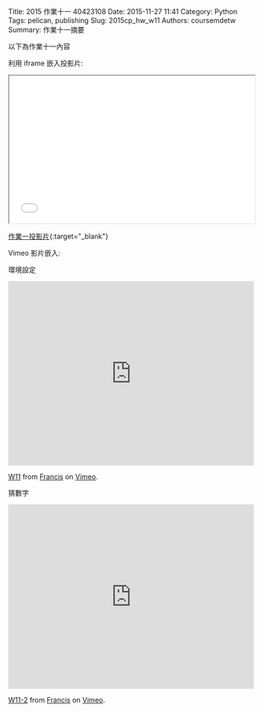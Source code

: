 Title: 2015 作業十一 40423108
Date: 2015-11-27 11:41
Category: Python
Tags: pelican, publishing
Slug: 2015cp_hw_w11
Authors: coursemdetw
Summary: 作業十一摘要

以下為作業十一內容

利用 iframe 嵌入投影片:

<iframe src="40423108_cp_w11_p.html" width="500" height="300"></iframe>

[作業一投影片](40423108_cp_w11_p.html){:target="_blank"}

Vimeo 影片嵌入:

環境設定

<iframe src="https://player.vimeo.com/video/147701181" width="500" height="375" frameborder="0" webkitallowfullscreen mozallowfullscreen allowfullscreen></iframe> <p><a href="https://vimeo.com/147701181">W11</a> from <a href="https://vimeo.com/user44878391">Francis</a> on <a href="https://vimeo.com">Vimeo</a>.</p>

猜數字

<iframe src="https://player.vimeo.com/video/147718828" width="500" height="375" frameborder="0" webkitallowfullscreen mozallowfullscreen allowfullscreen></iframe> <p><a href="https://vimeo.com/147718828">W11-2</a> from <a href="https://vimeo.com/user44878391">Francis</a> on <a href="https://vimeo.com">Vimeo</a>.</p>